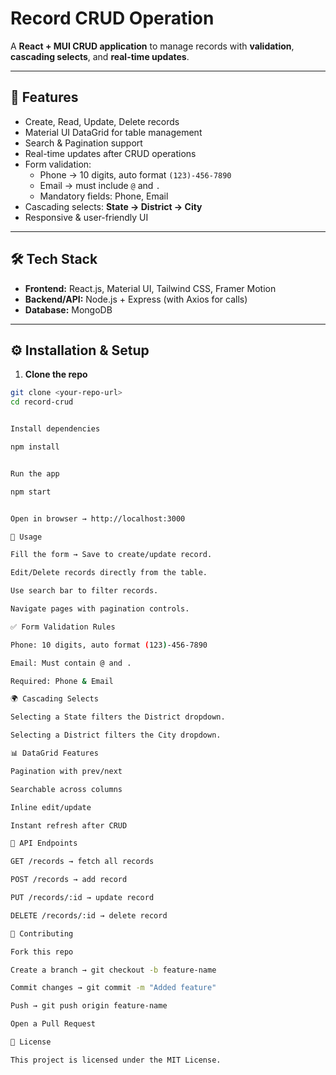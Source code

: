 # Record CRUD Operation

A **React + MUI CRUD application** to manage records with **validation**, **cascading selects**, and **real-time updates**.

---

## 🚀 Features

- Create, Read, Update, Delete records  
- Material UI DataGrid for table management  
- Search & Pagination support  
- Real-time updates after CRUD operations  
- Form validation:
  - Phone → 10 digits, auto format `(123)-456-7890`
  - Email → must include `@` and `.`
  - Mandatory fields: Phone, Email  
- Cascading selects: **State → District → City**  
- Responsive & user-friendly UI  

---

## 🛠️ Tech Stack

- **Frontend:** React.js, Material UI, Tailwind CSS, Framer Motion  
- **Backend/API:** Node.js + Express (with Axios for calls)  
- **Database:** MongoDB  

---

## ⚙️ Installation & Setup

1. **Clone the repo**  
```bash
git clone <your-repo-url>
cd record-crud


Install dependencies

npm install


Run the app

npm start


Open in browser → http://localhost:3000

📌 Usage

Fill the form → Save to create/update record.

Edit/Delete records directly from the table.

Use search bar to filter records.

Navigate pages with pagination controls.

✅ Form Validation Rules

Phone: 10 digits, auto format (123)-456-7890

Email: Must contain @ and .

Required: Phone & Email

🌍 Cascading Selects

Selecting a State filters the District dropdown.

Selecting a District filters the City dropdown.

📊 DataGrid Features

Pagination with prev/next

Searchable across columns

Inline edit/update

Instant refresh after CRUD

📡 API Endpoints

GET /records → fetch all records

POST /records → add record

PUT /records/:id → update record

DELETE /records/:id → delete record

🤝 Contributing

Fork this repo

Create a branch → git checkout -b feature-name

Commit changes → git commit -m "Added feature"

Push → git push origin feature-name

Open a Pull Request

📜 License

This project is licensed under the MIT License.
